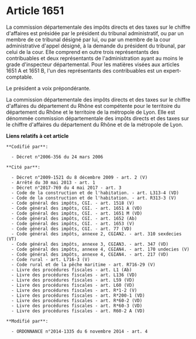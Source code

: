 # Article 1651

La commission départementale des impôts directs et des taxes sur le chiffre d'affaires est présidée par le président du
tribunal administratif, ou par un membre de ce tribunal désigné par lui, ou par un membre de la cour administrative d'appel
désigné, à la demande du président du tribunal, par celui de la cour. Elle comprend en outre trois représentants des
contribuables et deux représentants de l'administration ayant au moins le grade d'inspecteur départemental. Pour les matières
visées aux articles 1651 A et 1651 B, l'un des représentants des contribuables est un expert-comptable. 

Le président a voix prépondérante.

La commission départementale des impôts directs et des taxes sur le chiffre d'affaires du département du Rhône est compétente
pour le territoire du département du Rhône et le territoire de la métropole de Lyon. Elle est dénommée commission
départementale des impôts directs et des taxes sur le chiffre d'affaires du département du Rhône et de la métropole de Lyon.

**Liens relatifs à cet article**

	**Codifié par**:

	  - Décret n°2006-356 du 24 mars 2006

	**Cité par**:

	  - Décret n°2009-1521 du 8 décembre 2009 - art. 2 (V)
	  - Arrêté du 30 mai 2013 - art. 1
	  - Décret n°2017-769 du 4 mai 2017 - art. 3
	  - Code de la construction et de l'habitation. - art. L313-4 (VD)
	  - Code de la construction et de l'habitation. - art. R313-3 (V)
	  - Code général des impôts, CGI. - art. 1518 (V)
	  - Code général des impôts, CGI. - art. 1651 A (VD)
	  - Code général des impôts, CGI. - art. 1651 M (VD)
	  - Code général des impôts, CGI. - art. 1652 (Ab)
	  - Code général des impôts, CGI. - art. 1653 (V)
	  - Code général des impôts, CGI. - art. 77 (VD)
	  - Code général des impôts, annexe 2, CGIAN2. - art. 310 sexdecies (VT)
	  - Code général des impôts, annexe 3, CGIAN3. - art. 347 (VD)
	  - Code général des impôts, annexe 4, CGIAN4. - art. 170 undecies (V)
	  - Code général des impôts, annexe 4, CGIAN4. - art. 217 (VD)
	  - Code rural - art. L716-3 (V)
	  - Code rural et de la pêche maritime - art. R716-29 (V)
	  - Livre des procédures fiscales - art. L1 (Ab)
	  - Livre des procédures fiscales - art. L136 (VD)
	  - Livre des procédures fiscales - art. L59 (VD)
	  - Livre des procédures fiscales - art. L60 (VD)
	  - Livre des procédures fiscales - art. R*1-2 (V)
	  - Livre des procédures fiscales - art. R*200-1 (VD)
	  - Livre des procédures fiscales - art. R*60-2 (VD)
	  - Livre des procédures fiscales - art. R*60-3 (VD)
	  - Livre des procédures fiscales - art. R60-2 A (VD)

	**Modifié par**:

	  - ORDONNANCE n°2014-1335 du 6 novembre 2014 - art. 4
